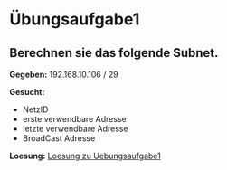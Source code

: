 # Übungsaufgabe1

## Berechnen sie das folgende Subnet.
**Gegeben:**
192.168.10.106 / 29

**Gesucht:**
- NetzID
- erste verwendbare Adresse
- letzte verwendbare Adresse
- BroadCast Adresse

**Loesung:**
[Loesung zu Uebungsaufgabe1](https://github.com/ppedvAG/KW43-NetzwerkTCPIP/blob/main/Notizen/Tag1-IP-Uebung1-Loesung.png "Loesung")